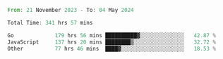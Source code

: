 <!--START_SECTION:waka-->

```rust
From: 21 November 2023 - To: 04 May 2024

Total Time: 341 hrs 57 mins

Go             179 hrs 56 mins ██████████▓░░░░░░░░░░░░░░   42.87 %
JavaScript     137 hrs 20 mins ████████▒░░░░░░░░░░░░░░░░   32.72 %
Other          77 hrs 46 mins  ████▓░░░░░░░░░░░░░░░░░░░░   18.53 %
```

<!--END_SECTION:waka-->
